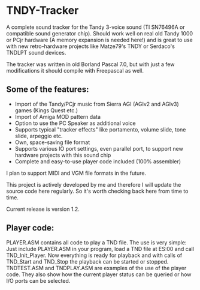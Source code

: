 # TNDY-Tracker
A complete sound tracker for the Tandy 3-voice sound (TI SN76496A or compatible sound generator chip).
Should work well on real old Tandy 1000 or PCjr hardware (A memory expansion is needed here!) and is great to use with
new retro-hardware projects like Matze79's TNDY or Serdaco's TNDLPT sound devices. 

The tracker was written in old Borland Pascal 7.0, but with just a few modifications it should compile with Freepascal as well.

## Some of the features:
- Import of the Tandy/PCjr music from Sierra AGI (AGIv2 and AGIv3) games (Kings Quest etc.)
- Import of Amiga MOD pattern data
- Option to use the PC Speaker as additional voice 
- Supports typical "tracker effects" like portamento, volume slide, tone slide, arpeggio etc.
- Own, space-saving file format
- Supports various IO port settings, even parallel port, to support new hardware projects with this sound chip
- Complete and easy-to-use player code included (100% assembler)

I plan to support MIDI and VGM file formats in the future. 

This project is actively developed by me and therefore I will update the source code here regularly.
So it's worth checking back here from time to time.

Current release is version 1.2.

## Player code:
PLAYER.ASM contains all code to play a TND file. The use is very simple: Just include PLAYER.ASM in your program, 
load a TND file at ES:00 and call TND_Init_Player.
Now everything is ready for playback and with calls of TND_Start and TND_Stop the playback can be started or stopped.
TNDTEST.ASM and TNDPLAY.ASM are examples of the use of the player code. They also show how the current player status 
can be queried or how I/O ports can be selected.
